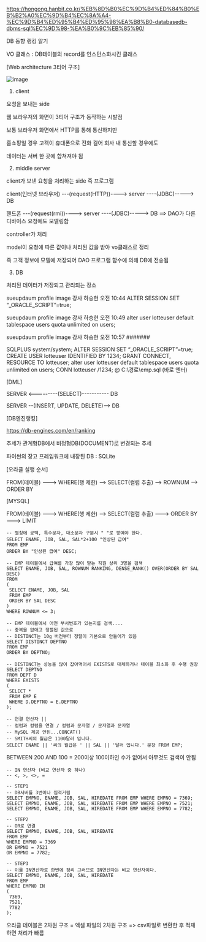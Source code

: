 https://hongong.hanbit.co.kr/%EB%8D%B0%EC%9D%B4%ED%84%B0%EB%B2%A0%EC%9D%B4%EC%8A%A4-%EC%9D%B4%ED%95%B4%ED%95%98%EA%B8%B0-databasedb-dbms-sql%EC%9D%98-%EA%B0%9C%EB%85%90/

DB 동향 랭킹 알기

VO 클래스 : DB테이블의 record를 인스턴스화시킨 클래스

[Web architecture 3티어 구조]

![image](https://user-images.githubusercontent.com/101415950/226226393-17f2af03-2faf-4921-98a7-ad6a1d5e6d18.png)

1. client

요청을 보내는 side

웹 브라우저의 화면이 3티어 구조가 동작하는 시발점

보통 브라우저 화면에서 HTTP를 통해 통신하지만

홈쇼핑일 경우 고객이 휴대폰으로 전화 걸어 회사 내 통신할 경우에도

데이터는 서버 한 곳에 합쳐져야 됨

2. middle server

client가 보낸 요청을 처리하는 side 즉 프로그램

client(인터넷 브라우저) ---(request(HTTP))----> server ----(JDBC)-----> DB
   
핸드폰 ---(request(rmi))----> server ----(JDBC)-----> DB ==> DAO가 다른 디바이스 요청에도 모델링함

controller가 처리

model이 요청에 따른 값이나 처리된 값을 받아 vo클래스로 정리

즉 고객 정보에 모델에 저장되어 DAO 프로그램 함수에 의해 DB에 전송됨

3. DB

처리된 데이터가 저장되고 관리되는 장소


sueupdaum profile image	
강사 하승현
오전 10:44
ALTER SESSION SET “_ORACLE_SCRIPT”=true;

sueupdaum profile image	
강사 하승현
오전 10:49
alter user lotteuser default tablespace users quota unlimited on users;

sueupdaum profile image	
강사 하승현
오전 10:57
#######

SQLPLUS system/system;
ALTER SESSION SET “_ORACLE_SCRIPT”=true;
CREATE USER lotteuser IDENTIFIED BY 1234;
GRANT CONNECT, RESOURCE TO lotteuser; 
alter user lotteuser default tablespace users quota unlimited on users;
CONN lotteuser /1234;
@ C:\경로\emp.sql (바로 엔터)

[DML]

SERVER <---------(SELECT)----------- DB

SERVER --(INSERT, UPDATE, DELETE)--> DB

[DB엔진랭킹]

https://db-engines.com/en/ranking 

추세가 관계형DB에서 비정형DB(DOCUMENT)로 변경되는 추세

파이썬의 장고 프레임워크에 내장된 DB : SQLite

[오라클 실행 순서]

FROM(테이블) ---> WHERE(행 제한) --> SELECT(컬럼 추출) --> ROWNUM --> ORDER BY

[MYSQL]

FROM(테이블) ---> WHERE(행 제한) --> SELECT(컬럼 추출) ---> ORDER BY ---> LIMIT 

```
-- 별칭에 공백, 특수문자, 대소문자 구분시 " "로 쌓여야 한다.
SELECT ENAME, JOB, SAL, SAL*2+100 "인상된 급여"
FROM EMP
ORDER BY "인상된 급여" DESC;

-- EMP 테이블에서 급여를 가장 많이 받는 직원 상위 3명을 검색
SELECT ENAME, JOB, SAL, ROWNUM RANKING, DENSE_RANK() OVER(ORDER BY SAL DESC)
FROM
(
 SELECT ENAME, JOB, SAL
 FROM EMP
 ORDER BY SAL DESC
)
WHERE ROWNUM <= 3;

-- EMP 테이블에서 어떤 부서번호가 있는지를 검색....
-- 중복을 없애고 정렬된 값으로
-- DISTINCT는 10g 버전부터 정렬이 기본으로 안들어가 있음
SELECT DISTINCT DEPTNO 
FROM EMP
ORDER BY DEPTNO;

-- DISTINCT는 성능을 많이 잡아먹어서 EXISTS로 대체하거나 테이블 최소화 후 수행 권장
SELECT DEPTNO 
FROM DEPT D
WHERE EXISTS
(
 SELECT * 
 FROM EMP E
 WHERE D.DEPTNO = E.DEPTNO
);

-- 연결 연산자 ||
-- 컬럼과 컬럼을 연결 / 컬럼과 문자열 / 문자열과 문자열
-- MySQL 제공 안된...CONCAT()
-- SMITH씨의 월급은 1100달러 입니다.
SELECT ENAME || '씨의 월급은 ' || SAL || '달러 입니다.' 문장 FROM EMP;
```

BETWEEN 200 AND 100 = 200이상 100이하인 수가 없어서 아무것도 검색이 안됨 


```
-- IN 연산자 (비교 연산자 중 하나)
-- <, >, <>, = 

-- STEP1
-- DB서버를 3번이나 찝적거림
SELECT EMPNO, ENAME, JOB, SAL, HIREDATE FROM EMP WHERE EMPNO = 7369; 
SELECT EMPNO, ENAME, JOB, SAL, HIREDATE FROM EMP WHERE EMPNO = 7521; 
SELECT EMPNO, ENAME, JOB, SAL, HIREDATE FROM EMP WHERE EMPNO = 7782; 

-- STEP2
-- OR로 연결
SELECT EMPNO, ENAME, JOB, SAL, HIREDATE
FROM EMP
WHERE EMPNO = 7369 
OR EMPNO = 7521 
OR EMPNO = 7782;

-- STEP3
-- 이를 IN연산자로 한번에 정리 그러므로 IN연산자는 비교 연산자이다.
SELECT EMPNO, ENAME, JOB, SAL, HIREDATE
FROM EMP
WHERE EMPNO IN 
(
 7369, 
 7521, 
 7782
);
```

오라클 테이블은 2차원 구조 = 엑셀 파일의 2차원 구조 => csv파일로 변환한 후 적재하면 처리가 빠름 
